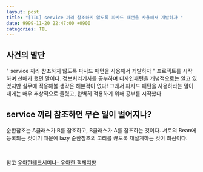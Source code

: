 ```yaml
---
layout: post
title: "[TIL] service 끼리 참조하지 않도록 파사드 패턴을 사용해서 개발하자 "
date: 9999-11-20 22:47:00 +0900
categories: TIL
---
```


## 사건의 발단

" service 끼리 참조하지 않도록 파사드 패턴을 사용해서 개발하자 "
프로젝트를 시작하며 선배가 했던 말이다. 정보처리기사를 공부하며 디자인패턴을 개념적으로는 알고 있었지만 실무에 적용해볼 생각은 해본적이 없다! 그래서 파사드 패턴을 사용하라는 말이 내게는 매우 추상적으로 들렸고, 완벽히 적용하기 위해 공부를 시작했다

## service 끼리 참조하면 무슨 일이 벌어지나?

순환참조는 A클래스가 B를 참조하고, B클래스가 A를 참조하는 것이다. 서로의 Bean에 등록되는 것이기 때문에
lazy
순환참조의 고리를 끊도록 재설계하는 것이 최선이다.

<br>

참고
[우아한테크세미나- 우아한 객체지향](https://youtu.be/dJ5C4qRqAgA?si=52iQD157kpHiRWiq)
